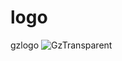 # logo
gzlogo
![GzTransparent](https://user-images.githubusercontent.com/92696505/229288621-7e8db5f4-1d01-432a-bd4c-352bc291f696.png)
